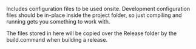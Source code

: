Includes configuration files to be used onsite. Development configuration files should be in-place inside the project folder, so just compiling and running gets you something to work with. 

The files stored in here will be copied over the Release folder by the build.command when building a release.